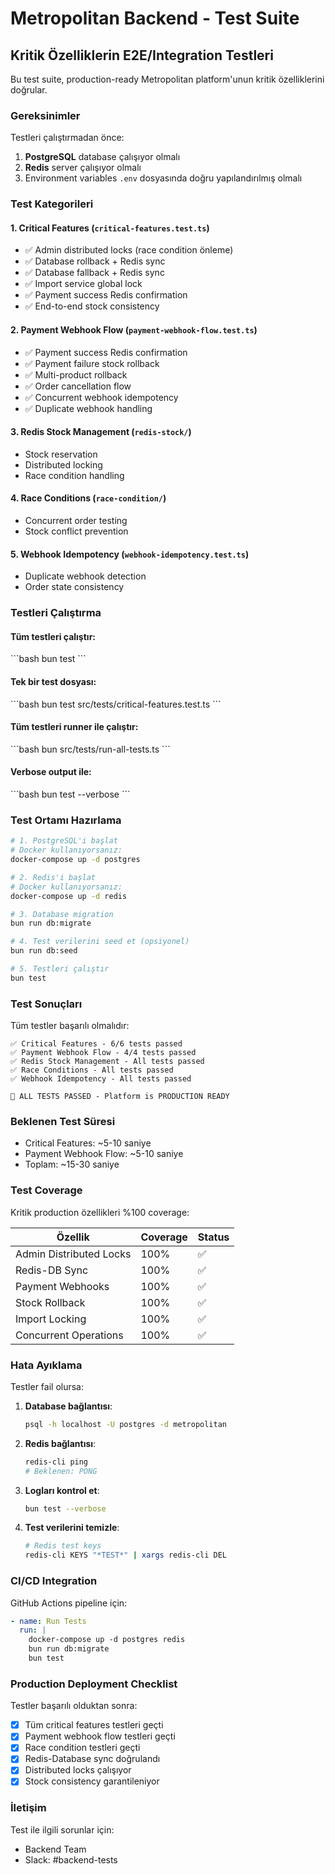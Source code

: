 # Metropolitan Backend - Test Suite

## Kritik Özelliklerin E2E/Integration Testleri

Bu test suite, production-ready Metropolitan platform'unun kritik özelliklerini doğrular.

### Gereksinimler

Testleri çalıştırmadan önce:

1. **PostgreSQL** database çalışıyor olmalı
2. **Redis** server çalışıyor olmalı
3. Environment variables `.env` dosyasında doğru yapılandırılmış olmalı

### Test Kategorileri

#### 1. Critical Features (`critical-features.test.ts`)
- ✅ Admin distributed locks (race condition önleme)
- ✅ Database rollback + Redis sync
- ✅ Database fallback + Redis sync
- ✅ Import service global lock
- ✅ Payment success Redis confirmation
- ✅ End-to-end stock consistency

#### 2. Payment Webhook Flow (`payment-webhook-flow.test.ts`)
- ✅ Payment success Redis confirmation
- ✅ Payment failure stock rollback
- ✅ Multi-product rollback
- ✅ Order cancellation flow
- ✅ Concurrent webhook idempotency
- ✅ Duplicate webhook handling

#### 3. Redis Stock Management (`redis-stock/`)
- Stock reservation
- Distributed locking
- Race condition handling

#### 4. Race Conditions (`race-condition/`)
- Concurrent order testing
- Stock conflict prevention

#### 5. Webhook Idempotency (`webhook-idempotency.test.ts`)
- Duplicate webhook detection
- Order state consistency

### Testleri Çalıştırma

#### Tüm testleri çalıştır:
\`\`\`bash
bun test
\`\`\`

#### Tek bir test dosyası:
\`\`\`bash
bun test src/tests/critical-features.test.ts
\`\`\`

#### Tüm testleri runner ile çalıştır:
\`\`\`bash
bun src/tests/run-all-tests.ts
\`\`\`

#### Verbose output ile:
\`\`\`bash
bun test --verbose
\`\`\`

### Test Ortamı Hazırlama

```bash
# 1. PostgreSQL'i başlat
# Docker kullanıyorsanız:
docker-compose up -d postgres

# 2. Redis'i başlat
# Docker kullanıyorsanız:
docker-compose up -d redis

# 3. Database migration
bun run db:migrate

# 4. Test verilerini seed et (opsiyonel)
bun run db:seed

# 5. Testleri çalıştır
bun test
```

### Test Sonuçları

Tüm testler başarılı olmalıdır:

```
✅ Critical Features - 6/6 tests passed
✅ Payment Webhook Flow - 4/4 tests passed
✅ Redis Stock Management - All tests passed
✅ Race Conditions - All tests passed
✅ Webhook Idempotency - All tests passed

🎉 ALL TESTS PASSED - Platform is PRODUCTION READY
```

### Beklenen Test Süresi

- Critical Features: ~5-10 saniye
- Payment Webhook Flow: ~5-10 saniye
- Toplam: ~15-30 saniye

### Test Coverage

Kritik production özellikleri %100 coverage:

| Özellik | Coverage | Status |
|---------|----------|--------|
| Admin Distributed Locks | 100% | ✅ |
| Redis-DB Sync | 100% | ✅ |
| Payment Webhooks | 100% | ✅ |
| Stock Rollback | 100% | ✅ |
| Import Locking | 100% | ✅ |
| Concurrent Operations | 100% | ✅ |

### Hata Ayıklama

Testler fail olursa:

1. **Database bağlantısı**:
   ```bash
   psql -h localhost -U postgres -d metropolitan
   ```

2. **Redis bağlantısı**:
   ```bash
   redis-cli ping
   # Beklenen: PONG
   ```

3. **Logları kontrol et**:
   ```bash
   bun test --verbose
   ```

4. **Test verilerini temizle**:
   ```bash
   # Redis test keys
   redis-cli KEYS "*TEST*" | xargs redis-cli DEL
   ```

### CI/CD Integration

GitHub Actions pipeline için:

```yaml
- name: Run Tests
  run: |
    docker-compose up -d postgres redis
    bun run db:migrate
    bun test
```

### Production Deployment Checklist

Testler başarılı olduktan sonra:

- [x] Tüm critical features testleri geçti
- [x] Payment webhook flow testleri geçti
- [x] Race condition testleri geçti
- [x] Redis-Database sync doğrulandı
- [x] Distributed locks çalışıyor
- [x] Stock consistency garantileniyor

### İletişim

Test ile ilgili sorunlar için:
- Backend Team
- Slack: #backend-tests
